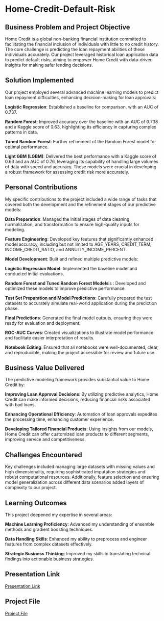 # Home-Credit-Default-Risk

## Business Problem and Project Objective
Home Credit is a global non-banking financial institution committed to facilitating the financial inclusion of individuals with little to no credit history. The core challenge is predicting the loan repayment abilities of these individuals accurately. Our project leveraged historical loan application data to predict default risks, aiming to empower Home Credit with data-driven insights for making safer lending decisions.

## Solution Implemented
Our project employed several advanced machine learning models to predict loan repayment difficulties, enhancing decision-making for loan approvals:

**Logistic Regression**: Established a baseline for comparison, with an AUC of 0.737. 

**Random Forest**: Improved accuracy over the baseline with an AUC of 0.738 and a Kaggle score of 0.63, highlighting its efficiency in capturing complex patterns in data.

**Tuned Random Forest**: Further refinement of the Random Forest model for optimal performance.

**Light GBM (LGBM)**: Delivered the best performance with a Kaggle score of 0.63 and an AUC of 0.76, leveraging its capability of handling large volumes of data with speed and accuracy.
These models were crucial in developing a robust framework for assessing credit risk more accurately.

## Personal Contributions
My specific contributions to the project included a wide range of tasks that covered both the development and the refinement stages of our predictive models:

**Data Preparation**: Managed the initial stages of data cleaning, normalization, and transformation to ensure high-quality inputs for modeling.

**Feature Engineering**: Developed key features that significantly enhanced model accuracy, including but not limited to AGE_YEARS, CREDIT_TERM, INCOME_CREDIT_RATIO, and ANNUITY_INCOME_PERCENT.

**Model Development**: Built and refined multiple predictive models:

**Logistic Regression Model**: Implemented the baseline model and conducted initial evaluations.

**Random Forest and Tuned Random Forest Models**is : Developed and optimized these models to improve predictive performance.

**Test Set Preparation and Model Predictions**: Carefully prepared the test datasets to accurately simulate real-world application during the prediction phase.

**Final Predictions**: Generated the final model outputs, ensuring they were ready for evaluation and deployment.

**ROC-AUC Curves**: Created visualizations to illustrate model performance and facilitate easier interpretation of results.

**Notebook Editing**: Ensured that all notebooks were well-documented, clear, and reproducible, making the project accessible for review and future use.

## Business Value Delivered

The predictive modeling framework provides substantial value to Home Credit by:

**Improving Loan Approval Decisions**: By utilizing predictive analytics, Home Credit can make informed decisions, reducing financial risks associated with bad loans.

**Enhancing Operational Efficiency**: Automation of loan approvals expedites the processing time, enhancing customer experience.

**Developing Tailored Financial Products**: Using insights from our models, Home Credit can offer customized loan products to different segments, improving service and competitiveness.

## Challenges Encountered

Key challenges included managing large datasets with missing values and high dimensionality, requiring sophisticated imputation strategies and robust computational resources. Additionally, feature selection and ensuring model generalization across different data scenarios added layers of complexity to our project.

## Learning Outcomes
This project deepened my expertise in several areas:

**Machine Learning Proficiency**: Advanced my understanding of ensemble methods and gradient boosting techniques.

**Data Handling Skills**: Enhanced my ability to preprocess and engineer features from complex datasets effectively.

**Strategic Business Thinking**: Improved my skills in translating technical findings into actionable business strategies.


## Presentation Link 
[Presentation Link](https://github.com/DheerajYata/Home-Credit-Default-Risk/blob/1ce05bdddae2e87daf86ec579916764dcde2df86/Capstone%20Presentation%20Group%206%20(1).pptx)

## Project File 
[Project File]()
